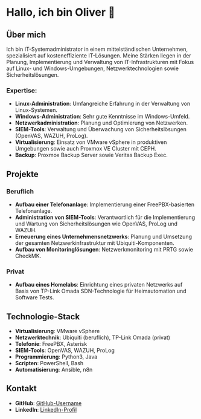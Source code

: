 # Hallo, ich bin Oliver 👋

## Über mich

Ich bin IT-Systemadministrator in einem mittelständischen Unternehmen, spezialisiert auf kosteneffiziente IT-Lösungen. Meine Stärken liegen in der Planung, Implementierung und Verwaltung von IT-Infrastrukturen mit Fokus auf Linux- und Windows-Umgebungen, Netzwerktechnologien sowie Sicherheitslösungen.

### Expertise:

- **Linux-Administration**: Umfangreiche Erfahrung in der Verwaltung von Linux-Systemen.
- **Windows-Administration**: Sehr gute Kenntnisse im Windows-Umfeld.
- **Netzwerkadministration**: Planung und Optimierung von Netzwerken.
- **SIEM-Tools**: Verwaltung und Überwachung von Sicherheitslösungen (OpenVAS, WAZUH, ProLog).
- **Virtualisierung**: Einsatz von VMware vSphere in produktiven Umgebungen sowie auch Proxmox VE Cluster mit CEPH.
- **Backup**: Proxmox Backup Server sowie Veritas Backup Exec.

## Projekte

### Beruflich

- **Aufbau einer Telefonanlage**: Implementierung einer FreePBX-basierten Telefonanlage.
- **Administration von SIEM-Tools**: Verantwortlich für die Implementierung und Wartung von Sicherheitslösungen wie OpenVAS, ProLog und WAZUH.
- **Erneuerung eines Unternehmensnetzwerks**: Planung und Umsetzung der gesamten Netzwerkinfrastruktur mit Ubiquiti-Komponenten.
- **Aufbau von Monitoringlösungen**: Netzwerkmonitoring mit PRTG sowie CheckMK.

### Privat

- **Aufbau eines Homelabs**: Einrichtung eines privaten Netzwerks auf Basis von TP-Link Omada SDN-Technologie für Heimautomation und Software Tests.

## Technologie-Stack

- **Virtualisierung**: VMware vSphere
- **Netzwerktechnik**: Ubiquiti (beruflich), TP-Link Omada (privat)
- **Telefonie**: FreePBX, Asterisk
- **SIEM-Tools**: OpenVAS, WAZUH, ProLog
- **Programmierung**: Python3, Java
- **Scripten**: PowerShell, Bash
- **Automatisierung**: Ansible, n8n

## Kontakt

- **GitHub**: [GitHub-Username](https://github.com/Henry440)
- **LinkedIn**: [LinkedIn-Profil](https://www.linkedin.com/in/oliver-audehm/)
